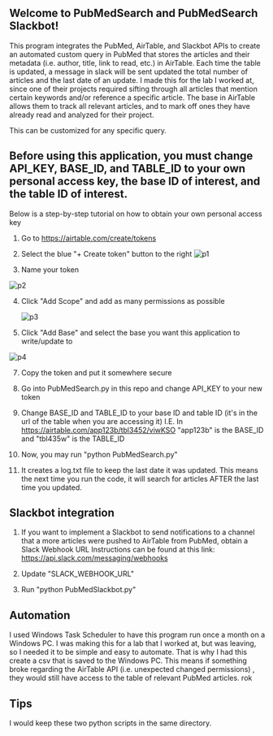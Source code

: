 ## Welcome to PubMedSearch and PubMedSearch Slackbot!

This program integrates the PubMed, AirTable, and Slackbot APIs to create an automated custom query in PubMed that stores the articles and their metadata (i.e. author, title, link to read, etc.) in AirTable. Each time the table is updated, a message in slack will be sent updated the total number of articles and the last date of an update. 
I made this for the lab I worked at, since one of their projects required sifting through all articles that mention certain keywords and/or reference a specific article. The base in AirTable allows them to track all relevant articles, and to mark off ones they have already read and analyzed for their project. 

This can be customized for any specific query. 

## Before using this application, you must change API_KEY, BASE_ID, and TABLE_ID to your own personal access key, the base ID of interest, and the table ID of interest.

Below is a step-by-step tutorial on how to obtain your own personal access key 

1. Go to https://airtable.com/create/tokens
2. Select the blue "+ Create token" button to the right
![p1](https://github.com/user-attachments/assets/5f310f76-bbff-470d-b0b7-cd331f24fa2d)


3. Name your token

![p2](https://github.com/user-attachments/assets/faf5f3ab-748c-4a52-a380-4f289298c8da)


4. Click "Add Scope" and add as many permissions as possible

   ![p3](https://github.com/user-attachments/assets/a6c19043-34cf-464a-9dac-e46f6299d120)


6. Click "Add Base" and select the base you want this application to write/update to

![p4](https://github.com/user-attachments/assets/567fa137-fad8-43e3-bac5-193d815a3c36)

7. Copy the token and put it somewhere secure

8. Go into PubMedSearch.py in this repo and change API_KEY to your new token

9. Change BASE_ID and TABLE_ID to your base ID and table ID (it's in the url of the table when you are accessing it)
   I.E. In https://airtable.com/app123b/tbl3452/viwKSO "app123b" is the BASE_ID and "tbl435w" is the TABLE_ID

10. Now, you may run "python PubMedSearch.py"
    
11. It creates a log.txt file to keep the last date it was updated. This means the next time you run the code, it will search for articles AFTER the last time you updated.

## Slackbot integration

1. If you want to implement a Slackbot to send notifications to a channel that a more articles were pushed to AirTable from PubMed, obtain a Slack Webhook URL
   Instructions can be found at this link: https://api.slack.com/messaging/webhooks

2. Update "SLACK_WEBHOOK_URL"

3. Run "python PubMedSlackbot.py"

## Automation

I used Windows Task Scheduler to have this program run once a month on a Windows PC. I was making this for a lab that I worked at, but was leaving, so I needed it to be simple and easy to automate. That is why I had this create a csv that is saved to the Windows PC. This means if something broke regarding the AirTable API (i.e. unexpected changed permissions) , they would still have access to the table of relevant PubMed articles. rok

## Tips
I would keep these two python scripts in the same directory. 



   

